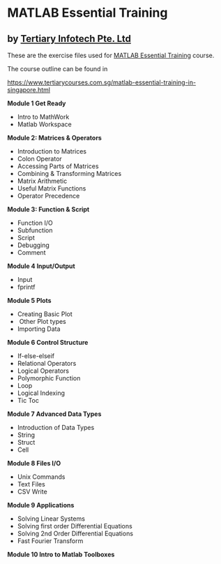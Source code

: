 # MATLAB Essential Training
## by [Tertiary Infotech Pte. Ltd](https://www.tertiarycourses.com.sg/)

These are the exercise files used for [MATLAB Essential Training](https://www.tertiarycourses.com.sg/matlab-essential-training-in-singapore.html) course. 

The course outline can be found in 

https://www.tertiarycourses.com.sg/matlab-essential-training-in-singapore.html

<p><strong>Module 1 Get Ready</strong></p>
<ul>
<li>Intro to MathWork</li>
<li>Matlab Workspace</li>
</ul>
<p><strong>Module 2: Matrices &amp; Operators</strong> </p>
<ul>
<li>Introduction to Matrices</li>
<li>Colon Operator</li>
<li>Accessing Parts of Matrices</li>
<li>Combining &amp; Transforming Matrices</li>
<li>Matrix Arithmetic</li>
<li>Useful Matrix Functions</li>
<li>Operator Precedence</li>
</ul>
<p><strong>Module 3: Function &amp; Script</strong></p>
<ul>
<li>Function I/O</li>
<li>Subfunction</li>
<li>Script</li>
<li>Debugging</li>
<li>Comment</li>
</ul>
<p><strong>Module 4 Input/Output</strong> </p>
<ul>
<li>Input</li>
<li>fprintf</li>
</ul>
<p><strong>Module 5 Plots</strong> </p>
<ul>
<li>Creating Basic Plot</li>
<li>&nbsp;Other Plot types</li>
<li>Importing Data</li>
</ul>
<p><strong>Module 6 Control Structure</strong></p>
<ul>
<li>If-else-elseif</li>
<li>Relational Operators</li>
<li>Logical Operators</li>
<li>Polymorphic Function</li>
<li>Loop</li>
<li>Logical Indexing</li>
<li>Tic Toc</li>
</ul>
<p><strong>Module 7 Advanced Data Types</strong></p>
<ul>
<li>Introduction of Data Types</li>
<li>String</li>
<li>Struct</li>
<li>Cell</li>
</ul>
<p><strong>Module 8 Files I/O</strong></p>
<ul>
<li>Unix Commands</li>
<li>Text Files</li>
<li>CSV Write</li>
</ul>
<p><strong>Module 9 Applications</strong></p>
<ul>
<li>Solving Linear Systems</li>
<li>Solving first order Differential Equations</li>
<li>Solving 2nd Order Differential Equations</li>
<li>Fast Fourier Transform</li>
</ul>
<p><strong>Module 10 Intro to Matlab Toolboxes</strong></p>
<p><br /><br /></p>
<p>&nbsp;</p>
